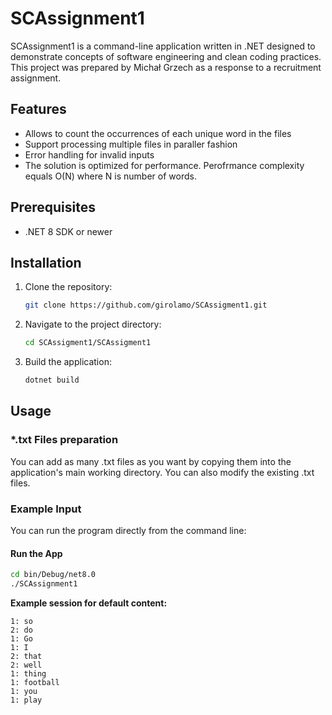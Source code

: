 # SCAssignment1

SCAssignment1 is a command-line application written in .NET designed to demonstrate concepts of software engineering and clean coding practices. 
This project was prepared by Michał Grzech as a response to a recruitment assignment.

## Features

- Allows to count the occurrences of each unique word in the files
- Support processing multiple files in paraller fashion
- Error handling for invalid inputs
- The solution is optimized for performance. Perofrmance complexity equals O(N) where N is number of words.

## Prerequisites

- .NET 8 SDK or newer

## Installation

1. Clone the repository:
   ```bash
   git clone https://github.com/girolamo/SCAssigment1.git
   ```
2. Navigate to the project directory:
   ```bash
   cd SCAssigment1/SCAssigment1
   ```
3. Build the application:
   ```bash
   dotnet build
   ```

## Usage

### *.txt Files preparation
You can add as many .txt files as you want by copying them into the application's main working directory.
You can also modify the existing .txt files.

### Example Input

You can run the program directly from the command line:

#### Run the App

```bash
cd bin/Debug/net8.0
./SCAssignment1
```

**Example session for default content:**
```
1: so
2: do
1: Go
1: I
2: that
2: well
1: thing
1: football
1: you
1: play
```
